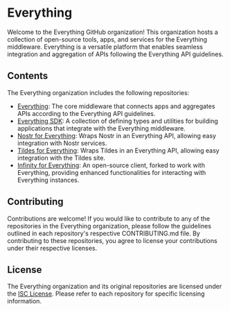 # Everything

Welcome to the Everything GitHub organization! This organization hosts a collection of open-source tools, apps, and services for the Everything middleware. Everything is a versatile platform that enables seamless integration and aggregation of APIs following the Everything API guidelines.

## Contents

The Everything organization includes the following repositories:

- [Everything](https://github.com/everything-gripe/everything): The core middleware that connects apps and aggregates APIs according to the Everything API guidelines.
- [Everything SDK](https://github.com/everything-gripe/everything-sdk): A collection of defining types and utilities for building applications that integrate with the Everything middleware.
- [Nostr for Everything](https://github.com/everything-gripe/nostr-for-everything): Wraps Nostr in an Everything API, allowing easy integration with Nostr services.
- [Tildes for Everything](https://github.com/everything-gripe/tildes-for-everything): Wraps Tildes in an Everything API, allowing easy integration with the Tildes site.
- [Infinity for Everything](https://github.com/everything-gripe/Infinity-for-Everything): An open-source client, forked to work with Everything, providing enhanced functionalities for interacting with Everything instances.

## Contributing

Contributions are welcome! If you would like to contribute to any of the repositories in the Everything organization, please follow the guidelines outlined in each repository's respective CONTRIBUTING.md file. By contributing to these repositories, you agree to license your contributions under their respective licenses.

## License

The Everything organization and its original repositories are licensed under the [ISC License](https://github.com/everything-gripe/everything.gripe/blob/main/LICENSE). Please refer to each repository for specific licensing information.
